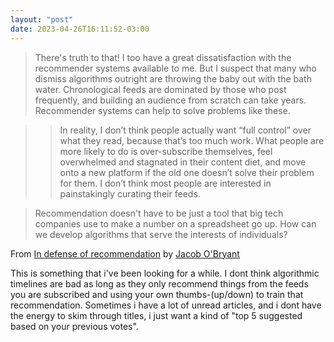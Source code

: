 ```yaml
---
layout: "post"
date: 2023-04-26T16:11:52-03:00
---
```


> There's truth to that! I too have a great dissatisfaction with the recommender systems available to me. But I suspect that many who dismiss algorithms outright are throwing the baby out with the bath water. Chronological feeds are dominated by those who post frequently, and building an audience from scratch can take years. Recommender systems can help to solve problems like these.

> > In reality, I don’t think people actually want “full control” over what they read, because that’s too much work. What people are more likely to do is over-subscribe themselves, feel overwhelmed and stagnated in their content diet, and move onto a new platform if the old one doesn’t solve their problem for them. I don’t think most people are interested in painstakingly curating their feeds.

> Recommendation doesn't have to be just a tool that big tech companies use to make a number on a spreadsheet go up. How can we develop algorithms that serve the interests of individuals? 

From [In defense of recommendation](https://tfos.co/p/in-defense-of-recommendation/) by [Jacob O'Bryant](https://tfos.co/)

This is something that i've been looking for a while. I dont think algorithmic timelines are bad as long as they only recommend things from the feeds you are subscribed and using your own thumbs-(up/down) to train that recommendation. Sometimes i have a lot of unread articles, and i dont have the energy to skim through titles, i just want a kind of "top 5 suggested based on your previous votes".
